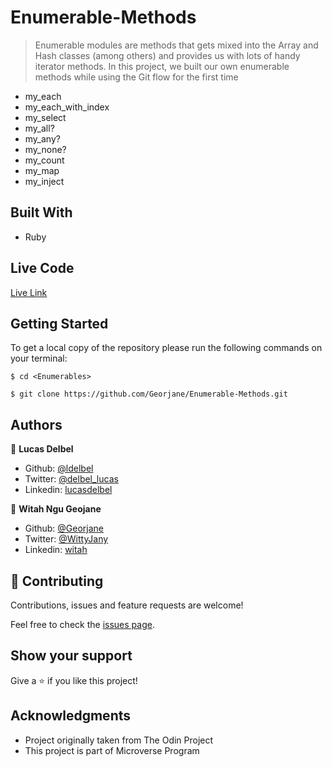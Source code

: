 # Enumerable-Methods

> Enumerable modules are methods that gets mixed into the Array and Hash classes (among others) and provides us with lots of handy iterator methods.
In this project, we built our own enumerable methods while using the Git flow for the first time
- my_each
- my_each_with_index
- my_select
- my_all?
- my_any?
- my_none?
- my_count
- my_map
- my_inject

## Built With

- Ruby

## Live Code
[Live Link]()


## Getting Started

To get a local copy of the repository please run the following commands on your terminal:

```
$ cd <Enumerables>
```

```
$ git clone https://github.com/Georjane/Enumerable-Methods.git
```

## Authors

👤 **Lucas Delbel**

- Github: [@ldelbel](https://github.com/ldelbel)
- Twitter: [@delbel_lucas](https://twitter.com/delbel_lucas)
- Linkedin: [lucasdelbel](https://www.linkedin.com/in/lucasdelbel/)

👤 **Witah Ngu Geojane**

- Github: [@Georjane](https://github.com/Georjane)
- Twitter: [@WittyJany](https://twitter.com/WittyJany)
- Linkedin: [witah](https://www.linkedin.com/in/witah-georjane-74b8bb184)

## 🤝 Contributing

Contributions, issues and feature requests are welcome!

Feel free to check the [issues page](https://github.com/Georjane/Enumerable-Methods/issues).


## Show your support

Give a ⭐️ if you like this project!


## Acknowledgments

- Project originally taken from The Odin Project
- This project is part of Microverse Program
